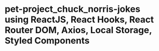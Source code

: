 # pet-project_chuck_norris-jokes using ReactJS, React Hooks, React Router DOM, Axios, Local Storage, Styled Components
